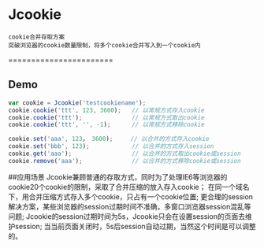 # Jcookie

    cookie合并存取方案
    突破浏览器的cookie数量限制，将多个cookie合并写入到一个cookie内

=======================

## Demo

```javascript
var cookie = Jcookie('testcookiename');
cookie.cookie('ttt', 123, 3600);   // 以常规方式存入cookie
cookie.cookie('ttt');              // 以常规方式取出cookie
cookie.cookie('ttt', '', -1);      // 以常规方式移除cookie

cookie.set('aaa', 123， 3600);     // 以合并的方式存入cookie
cookie.set('bbb', 123);            // 以合并的方式存入session
cookie.get('aaa');                 // 以合并的方式取出cookie或session
cookie.remove('aaa');              // 以合并的方式移除cookie或session
```

##应用场景
    Jcookie兼顾普通的存取方式，同时为了处理IE6等浏览器的cookie20个cookie的限制，采取了合并压缩的放入存入cookie；
    在同一个域名下，用合并压缩方式存入多个cookie，只占有一个cookie位置;
    更合理的session解决方案，某些浏览器的session过期时间不准确，多窗口浏览器session混乱等问题;
    Jcookie的session过期时间为5s，Jcookie只会在设置session的页面去维护session;
    当当前页面关闭时，5s后session自动过期，当然这个时间是可以调整的。
